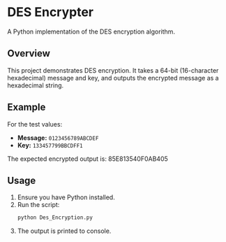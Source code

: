 # DES Encrypter

A Python implementation of the DES encryption algorithm.

## Overview

This project demonstrates DES encryption. It takes a 64-bit (16-character hexadecimal) message and key, and outputs the encrypted message as a hexadecimal string.

## Example

For the test values:
- **Message:** `0123456789ABCDEF`
- **Key:** `133457799BBCDFF1`

The expected encrypted output is:
85E813540F0AB405


## Usage

1. Ensure you have Python installed.
2. Run the script:
   ```bash
   python Des_Encryption.py
3. The output is printed to console.
